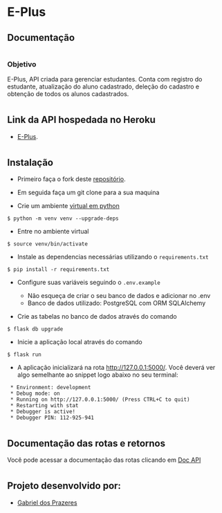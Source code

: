 # E-Plus

## Documentação

#

### Objetivo

E-Plus, API criada para gerenciar estudantes.
Conta com registro do estudante, atualização do aluno cadastrado, deleção do cadastro e obtenção de todos os alunos cadastrados.

#

## Link da API hospedada no Heroku

- [E-Plus](https://e-plus-school.herokuapp.com/api).

#

## Instalação

- Primeiro faça o fork deste [repositório](https://github.com/gabrieldosprazeres/e-plus).

- Em seguida faça um git clone para a sua maquina

- Crie um ambiente [virtual em python](https://docs.python.org/pt-br/3/tutorial/venv.html)

```
$ python -m venv venv --upgrade-deps
```

- Entre no ambiente virtual

```
$ source venv/bin/activate
```

- Instale as dependencias necessárias utilizando o `requirements.txt`

```
$ pip install -r requirements.txt
```

- Configure suas variáveis seguindo o `.env.example`

  - Não esqueça de criar o seu banco de dados e adicionar no .env
  - Banco de dados utilizado: PostgreSQL com ORM SQLAlchemy

- Crie as tabelas no banco de dados através do comando

```
$ flask db upgrade
```

- Inicie a aplicação local através do comando

```
$ flask run
```

- A aplicação inicializará na rota http://127.0.0.1:5000/. Você deverá ver algo semelhante ao snippet logo abaixo no seu terminal:

```
 * Environment: development
 * Debug mode: on
 * Running on http://127.0.0.1:5000/ (Press CTRL+C to quit)
 * Restarting with stat
 * Debugger is active!
 * Debugger PIN: 112-925-941
```

#

## Documentação das rotas e retornos

Você pode acessar a documentação das rotas clicando em [Doc API](https://documenter.getpostman.com/view/18794559/UVXerHjv)

#

## Projeto desenvolvido por:

- [Gabriel dos Prazeres](https://www.linkedin.com/in/gabrieldosprazeres/)
